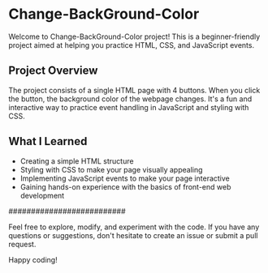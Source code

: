 # Change-BackGround-Color

Welcome to Change-BackGround-Color project! This is a beginner-friendly project aimed at helping you practice HTML, CSS, and JavaScript events.

## Project Overview

The project consists of a single HTML page with 4 buttons. When you click the button, the background color of the webpage changes. It's a fun and interactive way to practice event handling in JavaScript and styling with CSS.

## What I Learned

- Creating a simple HTML structure
- Styling with CSS to make your page visually appealing
- Implementing JavaScript events to make your page interactive
- Gaining hands-on experience with the basics of front-end web development


##########################

Feel free to explore, modify, and experiment with the code. If you have any questions or suggestions, don't hesitate to create an issue or submit a pull request.

Happy coding!

